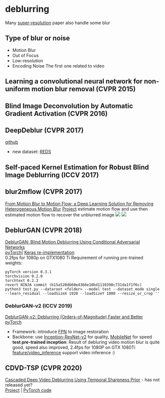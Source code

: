 # deblurring
Many [super-resolution](/CNN/img2img/super-resolution) paper also handle some blur
## Type of blur or noise
* Motion Blur
* Out of Focus
* Low-resolution
* Encoding Noise
The first one related to video
## Learning a convolutional neural network for non-uniform motion blur removal (CVPR 2015)
## Blind Image Deconvolution by Automatic Gradient Activation (CVPR 2016)
## DeepDeblur (CVPR 2017)
[github](https://github.com/SeungjunNah/DeepDeblur_release)
* new dataset: [REDS](https://seungjunnah.github.io/Datasets/reds) 
## Self-paced Kernel Estimation for Robust Blind Image Deblurring (ICCV 2017)
## blur2mflow (CVPR 2017)
[From Motion Blur to Motion Flow: a Deep Learning Solution for Removing Heterogeneous Motion Blur](https://donggong1.github.io/docs/blur2mflow_cvpr17.pdf)
[Project](https://donggong1.github.io/blur2mflow)
estimate motion flow and use then estimated motion flow to recover the unblurred image
![](https://donggong1.github.io/projects/blur2mflow/framework.jpg)
![](https://donggong1.github.io/projects/blur2mflow/net.png)

## DeblurGAN (CVPR 2018)
[DeblurGAN: Blind Motion Deblurring Using Conditional Adversarial Networks](https://arxiv.org/pdf/1711.07064.pdf)  
[pyTorch](https://github.com/KupynOrest/DeblurGAN)| [Keras re-implementation](https://github.com/RaphaelMeudec/deblur-gan)  
0.2fps for 1080p on GTX1080 Ti
Requirement of running pre-trained weights:
```
pyTorch version 0.3.1
torchvision 0.2.0
torchtext 0.2.3
revert NINJA commit (b15a520d660e4366e10bd1110398c731da1f1f6c)
python3 test.py --dataroot <folder> --model test --dataset_mode single --learn_residual --loadSizeX 1920 --loadSizeY 1080 --resize_or_crop ''
```

### DeblurGAN-v2 (ICCV 2019)
[DeblurGAN-v2: Deblurring (Orders-of-Magnitude) Faster and Better](https://arxiv.org/abs/1908.03826)
[pyTorch](https://github.com/TAMU-VITA/DeblurGANv2)
* Framework: introduce [FPN](/CNN/object_detection/object_detection.html#fpn-cvpr-2017) to image restoration
* Backbone: use [Inception-ResNet-v2](/CNN/models.html#resnet-2015-cvpr-2016) for quality, [MobileNet](/CNN/light-weight_models.html#mobilenet-v2-cvpr-2018) for speed  
**test pre-trained inception**: Result of debluring video motion blur is quite good, speed also improved, 2.4fps for 1080P on GTX 1080Ti  
[feature/video_inference](https://github.com/htleeab/DeblurGANv2/tree/feature/video_inference) support video inference :)

## CDVD-TSP (CVPR 2020)
[Cascaded Deep Video Deblurring Using Temporal Sharpness Prior]() - has not released yet?  
[Project](https://baihaoran.xyz/projects/cdvd-tsp/index.html) |
[PyTorch code](https://github.com/csbhr/CDVD-TSP)

